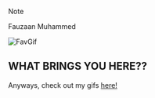 > [!NOTE]
> Fauzaan Muhammed
> 
![FavGif](https://c.tenor.com/tdce0stnpfwAAAAC/tenor.gif)
## WHAT BRINGS YOU HERE??
Anyways, check out my gifs [here!](https://tenor.com/users/fauzaanmu)
